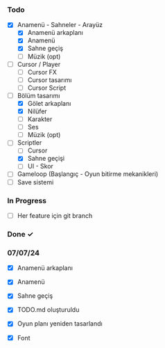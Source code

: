 ### Todo


- [x] Anamenü - Sahneler - Arayüz
  - [x] Anamenü arkaplanı
  - [x] Anamenü
  - [x] Sahne geçiş
  - [ ] Müzik (opt)

- [ ] Cursor / Player
  - [ ] Cursor FX
  - [ ] Cursor tasarımı
  - [ ] Cursor Script

- [ ] Bölüm tasarımı
  - [x] Gölet arkaplanı
  - [x] Nilüfer
  - [ ] Karakter
  - [ ] Ses
  - [ ] Müzik (opt)

- [ ] Scriptler
  - [ ] Cursor
  - [x] Sahne geçişi
  - [ ] UI - Skor

- [ ] Gameloop (Başlangıç - Oyun bitirme mekanikleri)
- [ ] Save sistemi

### In Progress

- [ ] Her feature için git branch



### Done ✓

### 07/07/24
- [x] Anamenü arkaplanı
- [x] Anamenü
- [x] Sahne geçiş
- [x] TODO.md oluşturuldu
- [x] Oyun planı yeniden tasarlandı
- [x] Font

